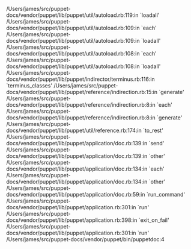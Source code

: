 /Users/james/src/puppet-docs/vendor/puppet/lib/puppet/util/autoload.rb:119:in
\`loadall'
/Users/james/src/puppet-docs/vendor/puppet/lib/puppet/util/autoload.rb:109:in
\`each'
/Users/james/src/puppet-docs/vendor/puppet/lib/puppet/util/autoload.rb:109:in
\`loadall'
/Users/james/src/puppet-docs/vendor/puppet/lib/puppet/util/autoload.rb:108:in
\`each'
/Users/james/src/puppet-docs/vendor/puppet/lib/puppet/util/autoload.rb:108:in
\`loadall'
/Users/james/src/puppet-docs/vendor/puppet/lib/puppet/indirector/terminus.rb:116:in
\`terminus\_classes'
/Users/james/src/puppet-docs/vendor/puppet/lib/puppet/reference/indirection.rb:15:in
\`generate'
/Users/james/src/puppet-docs/vendor/puppet/lib/puppet/reference/indirection.rb:8:in
\`each'
/Users/james/src/puppet-docs/vendor/puppet/lib/puppet/reference/indirection.rb:8:in
\`generate'
/Users/james/src/puppet-docs/vendor/puppet/lib/puppet/util/reference.rb:174:in
\`to\_rest'
/Users/james/src/puppet-docs/vendor/puppet/lib/puppet/application/doc.rb:139:in
\`send'
/Users/james/src/puppet-docs/vendor/puppet/lib/puppet/application/doc.rb:139:in
\`other'
/Users/james/src/puppet-docs/vendor/puppet/lib/puppet/application/doc.rb:134:in
\`each'
/Users/james/src/puppet-docs/vendor/puppet/lib/puppet/application/doc.rb:134:in
\`other'
/Users/james/src/puppet-docs/vendor/puppet/lib/puppet/application/doc.rb:59:in
\`run\_command'
/Users/james/src/puppet-docs/vendor/puppet/lib/puppet/application.rb:301:in
\`run'
/Users/james/src/puppet-docs/vendor/puppet/lib/puppet/application.rb:398:in
\`exit\_on\_fail'
/Users/james/src/puppet-docs/vendor/puppet/lib/puppet/application.rb:301:in
\`run' /Users/james/src/puppet-docs/vendor/puppet/bin/puppetdoc:4



